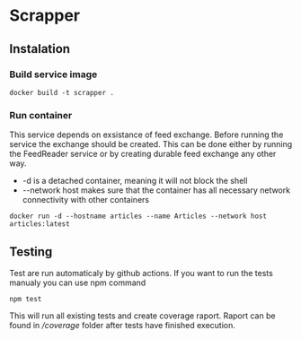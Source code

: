 # Scrapper
## Instalation
### Build service image
```
docker build -t scrapper .
```
### Run container
This service depends on exsistance of feed exchange. Before running the service the exchange should be created. This can be done either by running the FeedReader service or by creating durable feed exchange any other way.

- -d is a detached container, meaning it will not block the shell
- --network host makes sure that the container has all necessary network connectivity with other containers
```
docker run -d --hostname articles --name Articles --network host articles:latest
```
## Testing 
Test are run automaticaly by github actions. If you want to run the tests manualy you can use npm command
```
npm test
```
This will run all existing tests and create coverage raport. Raport can be found in _/coverage_ folder after tests have finished execution. 